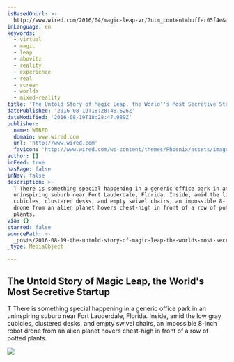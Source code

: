 ```yaml
---
isBasedOnUrl: >-
  http://www.wired.com/2016/04/magic-leap-vr/?utm_content=buffer05f4e&utm_medium=social&utm_source=twitter.com&utm_campaign=buffer
inLanguage: en
keywords:
  - virtual
  - magic
  - leap
  - abovitz
  - reality
  - experience
  - real
  - screen
  - worlds
  - mixed-reality
title: 'The Untold Story of Magic Leap, the World''s Most Secretive Startup'
datePublished: '2016-08-19T18:28:48.526Z'
dateModified: '2016-08-19T18:28:47.989Z'
publisher:
  name: WIRED
  domain: www.wired.com
  url: 'http://www.wired.com'
  favicon: 'http://www.wired.com/wp-content/themes/Phoenix/assets/images/favicon.ico'
author: []
inFeed: true
hasPage: false
inNav: false
description: >-
  T There is something special happening in a generic office park in an
  uninspiring suburb near Fort Lauderdale, Florida. Inside, amid the low gray
  cubicles, clustered desks, and empty swivel chairs, an impossible 8-inch robot
  drone from an alien planet hovers chest-high in front of a row of potted
  plants.
via: {}
starred: false
sourcePath: >-
  _posts/2016-08-19-the-untold-story-of-magic-leap-the-worlds-most-secretive-s.md
_type: MediaObject

---
```

<article style=""><h1>The Untold Story of Magic Leap, the World's Most Secretive Startup</h1><p>T There is something special happening in a generic office park in an uninspiring suburb near Fort Lauderdale, Florida. Inside, amid the low gray cubicles, clustered desks, and empty swivel chairs, an impossible 8-inch robot drone from an alien planet hovers chest-high in front of a row of potted plants.</p><img src="http://www.wired.com/wp-content/uploads/2016/04/ff_magic_leap-ultralight_beam.jpg" /></article>